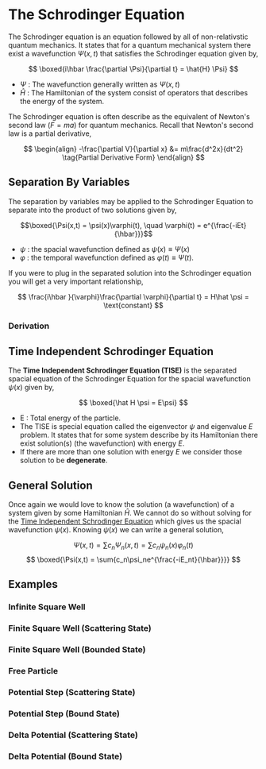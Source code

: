 #  The Schrodinger Equation

The Schrodinger equation is an equation followed by all of non-relativstic quantum mechanics. It states that for a quantum mechanical system there exist a wavefunction $\Psi(x,t)$ that satisfies the Schrodinger equation given by,

$$ \boxed{i\hbar \frac{\partial \Psi}{\partial t} = \hat{H} \Psi} $$

* $\Psi$ : The wavefunction generally written as $\Psi(x,t)$
* $\hat H$ : The Hamiltonian of the system consist of operators that describes the energy of the system.

The Schrodinger equation is often describe as the equivalent of Newton's second law ($F=ma$) for quantum mechanics. Recall that Newton's second law is a partial derivative,

$$
\begin{align}
    -\frac{\partial V}{\partial x} &= m\frac{d^2x}{dt^2} \tag{Partial Derivative Form}
\end{align}
$$

## Separation By Variables

The separation by variables may be applied to the Schrodinger Equation to separate into the product of two solutions given by,

$$\boxed{\Psi(x,t) = \psi(x)\varphi(t), \quad \varphi(t) = e^{\frac{-iEt}{\hbar}}}$$

* $\psi$ : the spacial wavefunction defined as $\psi(x) \equiv \Psi(x)$
* $\varphi$ : the temporal wavefunction defined as $\varphi(t) \equiv \Psi(t)$.

If you were to plug in the separated solution into the Schrodinger equation you will get a very important relationship,

$$ \frac{i\hbar }{\varphi}\frac{\partial \varphi}{\partial t} = H\hat \psi = \text{constant} $$

### Derivation
## Time Independent Schrodinger Equation

The **Time Independent Schrodinger Equation (TISE)** is the separated spacial equation of the Schrodinger Equation for the spacial wavefunction $\psi(x)$ given by,

$$ \boxed{\hat H \psi = E\psi} $$

* E : Total energy of the particle.
* The TISE is special equation called the eigenvector $\psi$ and eigenvalue $E$ problem. It states that for some system describe by its Hamiltonian there exist solution(s) (the wavefunction) with energy $E$.
* If there are more than one solution with energy $E$ we consider those solution to be **degenerate**.

## General Solution

Once again we would love to know the solution (a wavefunction) of a system given by some Hamiltonian $\hat H$. We cannot do so without solving for the [Time Independent Schrodinger Equation](#time-independent-schrodinger-equation) which gives us the spacial wavefunction $\psi(x)$. Knowing $\psi(x)$ we can write a general solution,

$$ \Psi(x,t) = \sum{c_n\Psi_n(x,t)} =  \sum{c_n\psi_n(x)\varphi_n(t)}$$
$$ \boxed{\Psi(x,t) = \sum{c_n\psi_ne^{\frac{-iE_nt}{\hbar}}}} $$

## Examples

### Infinite Square Well

### Finite Square Well (Scattering State)

### Finite Square Well (Bounded State)

### Free Particle

### Potential Step (Scattering State)

### Potential Step (Bound State)

### Delta Potential (Scattering State)

### Delta Potential (Bound State)

